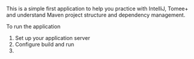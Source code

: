 This is a simple first application to help you practice with IntelliJ, Tomee+ and understand Maven project structure and dependency management.

To run the application
1. Set up your application server
2. Configure build and run
3. 